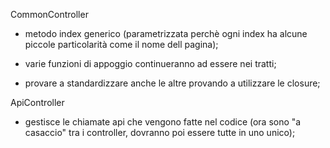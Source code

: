 CommonController

- metodo index generico (parametrizzata perchè ogni index ha alcune piccole particolarità come il nome dell pagina);

- varie funzioni di appoggio continueranno ad essere nei tratti;

- provare a standardizzare anche le altre provando a utilizzare le closure;

ApiController

- gestisce le chiamate api che vengono fatte nel codice (ora sono "a casaccio" tra i controller, dovranno poi essere tutte in uno unico);


